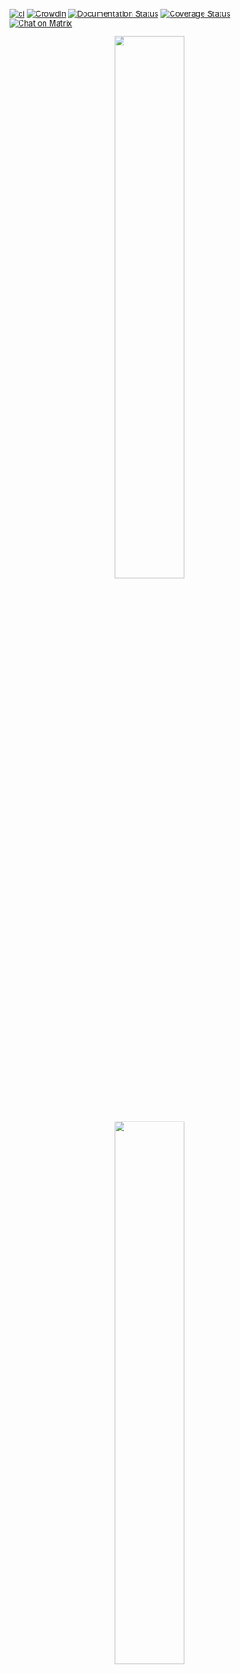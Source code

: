 [![ci](https://github.com/paperless-ngx/paperless-ngx/workflows/ci/badge.svg)](https://github.com/paperless-ngx/paperless-ngx/actions)
[![Crowdin](https://badges.crowdin.net/paperless-ngx/localized.svg)](https://crowdin.com/project/paperless-ngx)
[![Documentation Status](https://readthedocs.org/projects/paperless-ngx/badge/?version=latest)](https://paperless-ngx.readthedocs.io/en/latest/?badge=latest)
[![Coverage Status](https://coveralls.io/repos/github/paperless-ngx/paperless-ngx/badge.svg?branch=master)](https://coveralls.io/github/paperless-ngx/paperless-ngx?branch=master)
[![Chat on Matrix](https://matrix.to/img/matrix-badge.svg)](https://matrix.to/#/#paperless:adnidor.de)

<p align="center">
<img src="https://github.com/paperless-ngx/paperless-ngx/raw/main/resources/logo/web/png/Black%20logo%20-%20no%20background.png#gh-light-mode-only" width="50%" />
<img src="https://github.com/paperless-ngx/paperless-ngx/raw/main/resources/logo/web/png/White%20logo%20-%20no%20background.png#gh-dark-mode-only" width="50%" />
</p>

<!-- omit in toc -->
# Paperless-ngx

Paperless-ngx is a document management system that transforms your physical documents into a searchable online archive so you can keep, well, *less paper*.

Paperless-ngx forked from [paperless-ng](https://github.com/jonaswinkler/paperless-ng) to continue the great work and distribute responsibility of supporting and advancing the project among a team of people. [Consider joining us!](#community-support) Discussion of this transition can be found in issues
[#1599](https://github.com/jonaswinkler/paperless-ng/issues/1599) and [#1632](https://github.com/jonaswinkler/paperless-ng/issues/1632).

A demo is available at [demo.paperless-ngx.com](https://demo.paperless-ngx.com) using login `demo` / `demo`. *Note: demo content is reset frequently and confidential information should not be uploaded.*


- [Features](#features)
- [Getting started](#getting-started)
- [Contributing](#contributing)
	- [Community Support](#community-support)
	- [Translation](#translation)
	- [Feature Requests](#feature-requests)
	- [Bugs](#bugs)
- [Affiliated Projects](#affiliated-projects)
- [Important Note](#important-note)

# Features

![Dashboard](https://raw.githubusercontent.com/paperless-ngx/paperless-ngx/main/docs/_static/screenshots/documents-wchrome.png#gh-light-mode-only)
![Dashboard](https://raw.githubusercontent.com/paperless-ngx/paperless-ngx/main/docs/_static/screenshots/documents-wchrome-dark.png#gh-dark-mode-only)

* Organize and index your scanned documents with tags, correspondents, types, and more.
* Performs OCR on your documents, adds selectable text to image only documents and adds tags, correspondents and document types to your documents.
* Supports PDF documents, images, plain text files, and Office documents (Word, Excel, Powerpoint, and LibreOffice equivalents).
	* Office document support is optional and provided by Apache Tika (see [configuration](https://paperless-ngx.readthedocs.io/en/latest/configuration.html#tika-settings))
* Paperless stores your documents plain on disk. Filenames and folders are managed by paperless and their format can be configured freely.
* Single page application front end.
	* Includes a dashboard that shows basic statistics and has document upload.
	* Filtering by tags, correspondents, types, and more.
	* Customizable views can be saved and displayed on the dashboard.
* Full text search helps you find what you need.
	* Auto completion suggests relevant words from your documents.
	* Results are sorted by relevance to your search query.
	* Highlighting shows you which parts of the document matched the query.
	* Searching for similar documents ("More like this")
* Email processing: Paperless adds documents from your email accounts.
	* Configure multiple accounts and filters for each account.
	* When adding documents from mail, paperless can move these mail to a new folder, mark them as read, flag them as important or delete them.
* Machine learning powered document matching.
	* Paperless-ngx learns from your documents and will be able to automatically assign tags, correspondents and types to documents once you've stored a few documents in paperless.
* Optimized for multi core systems: Paperless-ng consumes multiple documents in parallel.
* The integrated sanity checker makes sure that your document archive is in good health.
* [More screenshots are available in the documentation](https://paperless-ngx.readthedocs.io/en/latest/screenshots.html).

# Getting started

The easiest way to deploy paperless is docker-compose. The files in the [`/docker/compose` directory](https://github.com/paperless-ngx/paperless-ngx/tree/main/docker/compose) are configured to pull the image from Github Packages.

If you'd like to jump right in, you can configure a docker-compose environment with our install script:

```bash
bash -c "$(curl -L https://raw.githubusercontent.com/paperless-ngx/paperless-ngx/master/install-paperless-ng.sh)"
```

Alternatively, you can install the dependencies and setup apache and a database server yourself. The [documentation](https://paperless-ngx.readthedocs.io/en/latest/setup.html#installation) has a step by step guide on how to do it.

<!-- omit in toc -->
### Documentation

The documentation for Paperless-ngx is available on [ReadTheDocs](https://paperless-ngx.readthedocs.io/).

# Contributing

If you feel like contributing to the project, please do! Bug fixes, enhancements, visual fixes etc. are always welcome. If you want to implement something big: Please start a discussion about that! The [documentation](https://paperless-ngx.readthedocs.io/en/latest/extending.html) has some basic information on how to get started.

## Community Support

People interested in continuing the work on paperless-ngx are encouraged to reach out here on github and in the [Matrix Room](https://matrix.to/#/#paperless:adnidor.de). If you would like to contribute to the project on an ongoing basis there are multiple [teams](https://github.com/orgs/paperless-ngx/people) (frontend, ci/cd, etc) that could use your help so please reach out!

## Translation

Paperless-ngx is available in many languages that are coordinated on Crowdin. If you want to help out by translating paperless-ngx into your language, please head over to https://crwd.in/paperless-ngx, and thank you! More details can be found in [CONTRIBUTING.md](https://github.com/paperless-ngx/paperless-ngx/blob/main/CONTRIBUTING.md#translating-paperless-ngx).

## Feature Requests

Feature requests can be submitted via [GitHub Discussions](https://github.com/paperless-ngx/paperless-ngx/discussions/categories/feature-requests), you can search for existing ideas, add your own and vote for the ones you care about.

## Bugs

For bugs please [open an issue](https://github.com/paperless-ngx/paperless-ngx/issues) or [start a discussion](https://github.com/paperless-ngx/paperless-ngx/discussions) if you have questions.

# Affiliated Projects

Paperless has been around a while now, and people are starting to build stuff on top of it. If you're one of those people, we can add your project to this list:

* [Paperless App](https://github.com/bauerj/paperless_app): An Android/iOS app for Paperless-ngx. Also works with the original Paperless and Paperless-ng.
* [Paperless Share](https://github.com/qcasey/paperless_share). Share any files from your Android application with paperless. Very simple, but works with all of the mobile scanning apps out there that allow you to share scanned documents.
* [Scan to Paperless](https://github.com/sbrunner/scan-to-paperless): Scan and prepare (crop, deskew, OCR, ...) your documents for Paperless.

These projects also exist, but their status and compatibility with paperless-ngx is unknown.

* [paperless-cli](https://github.com/stgarf/paperless-cli): A golang command line binary to interact with a Paperless instance.

This project also exists, but needs updates to be compatible with paperless-ngx.

* [Paperless Desktop](https://github.com/thomasbrueggemann/paperless-desktop): A desktop UI for your Paperless installation. Runs on Mac, Linux, and Windows.
	Known issues on Mac: (Could not load reminders and documents)

# Important Note

Document scanners are typically used to scan sensitive documents. Things like your social insurance number, tax records, invoices, etc. Everything is stored in the clear without encryption. This means that Paperless should never be run on an untrusted host. Instead, I recommend that if you do want to use it, run it locally on a server in your own home.
